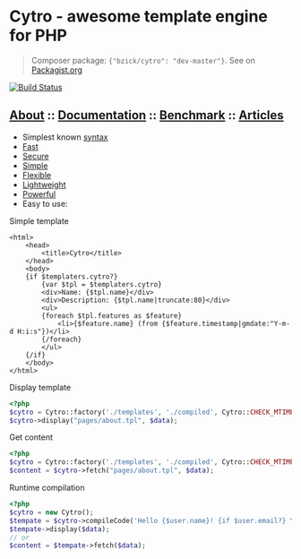 Cytro - awesome template engine for PHP
==========================

> Composer package: `{"bzick/cytro": "dev-master"}`. See on [Packagist.org](https://packagist.org/packages/bzick/cytro)

[![Build Status](https://travis-ci.org/bzick/aspect.png?branch=master)](https://travis-ci.org/bzick/cytro)
## [About](./docs/about.md) :: [Documentation](./docs/main.md) :: [Benchmark](./docs/benchmark.md) :: [Articles](./docs/articles.md)

* Simplest known [syntax](./docs/syntax.md)
* [Fast](./docs/benchmark.md)
* [Secure](./docs/settings.md)
* [Simple](./ideology.md)
* [Flexible](./docs/main.md#extends)
* [Lightweight](./docs/benchmark.md#satistic)
* [Powerful](./docs/main.md)
* Easy to use:

Simple template

```smarty
<html>
    <head>
        <title>Cytro</title>
    </head>
    <body>
    {if $templaters.cytro?}
        {var $tpl = $templaters.cytro}
        <div>Name: {$tpl.name}</div>
        <div>Description: {$tpl.name|truncate:80}</div>
        <ul>
        {foreach $tpl.features as $feature}
            <li>{$feature.name} (from {$feature.timestamp|gmdate:"Y-m-d H:i:s"})</li>
        {/foreach}
        </ul>
    {/if}
    </body>
</html>
```

Display template

```php
<?php
$cytro = Cytro::factory('./templates', './compiled', Cytro::CHECK_MTIME);
$cytro->display("pages/about.tpl", $data);
```

Get content

```php
<?php
$cytro = Cytro::factory('./templates', './compiled', Cytro::CHECK_MTIME);
$content = $cytro->fetch("pages/about.tpl", $data);
```

Runtime compilation

```php
<?php
$cytro = new Cytro();
$tempate = $cytro->compileCode('Hello {$user.name}! {if $user.email?} Your email: {$user.email} {/if}');
$tempate->display($data);
// or
$content = $tempate->fetch($data);
```
